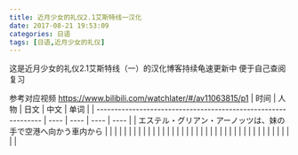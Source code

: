```yaml
---
title: 近月少女的礼仪2.1艾斯特线一汉化
date: 2017-08-21 19:53:09
categories: 日语
tags: [日语,近月少女的礼仪]
---
```

这是近月少女的礼仪2.1艾斯特线（一）的汉化博客持续龟速更新中
便于自己查阅复习
<!--more-->
参考对应视频 https://www.bilibili.com/watchlater/#/av11063815/p1
|                              时间                              | 人物 | 日文 | 中文 | 单词 |
| -------------------------------------------------------------- | ---- | ---- | ---- | ---- |
| エステル・グリアン・アーノッツは、妹の手で空港へ向かう車内から |      |      |      |      |
|                                                                |      |      |      |      |
|                                                                |      |      |      |      |
|                                                                |      |      |      |      |
|                                                                |      |      |      |      |
|                                                                |      |      |      |      |
|                                                                |      |      |      |      |

